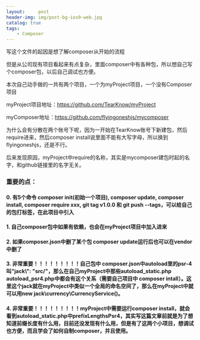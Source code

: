 ```yaml
---
layout:     post
header-img: img/post-bg-ios9-web.jpg
catalog: true
tags:
    - Composer
---
```


写这个文件的起因是想了解composer从开始的流程

但是从公司现有项目看起来有点复杂，里面composer中有各种包，所以想自己写个composer包，以后自己调试也方便。


本次自己动手做的一共有两个项目，一个为myProject项目，一个没有Composer项目


myProject项目地址：https://github.com/TearKnow/myProject

myComposer地址：https://github.com/flyingoneshjs/mycomposer


为什么会有分散在两个账号下呢，因为一开始在TearKnow账号下新建包，然后require进来，然后composer install说里面不能有大写字母，所以换到flyingoneshjs，还是不行。

后来发现原因，myProject中require的名称，其实是mycomposer建包时起的名字，和github链接里的名字无关。



### 重要的点：

#### 0. 有5个命令 composer init(初始一个项目), composer update, composer install, composer require xxx, git tag v1.0.0 和 git push --tags，可以给自己的包打标签，在此项目中引入
#### 1. 自己composer包中如果有依赖，也会在myProject项目中加入进来
#### 2. 如果composer.json中删了某个包 composer update运行后也可以在vendor中删了
#### 3. 非常重要！！！！！！！！！自己包中 composer.json中autoload里的psr-4叫"jack\\": "src/"，那么在自己myProject中那些autoload_static.php autoload_psr4.php中都会有这个关系（需要自己项目中 composer intall）。这里这个jack就在myProject中类似一个全局的命名空间了，那么在myProject中就可以用new jack\currency\CurrencyService()。
#### 4. 非常重要！！！！！！！！！myProject中需要运行composer install，就会看到autoload_static.php中prefixLengthsPsr4，其实写这篇文章前就是为了想知道前缀长度有什么用，目前还没发现有什么用，但是有了这两个小项目，想调试也方便，而且学会了如何自制composer，并且使用。


